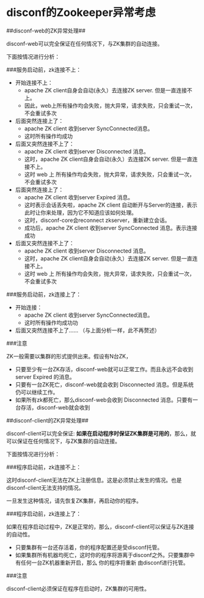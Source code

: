 disconf的Zookeeper异常考虑
==========

##disconf-web的ZK异常处理##

disconf-web可以完全保证在任何情况下，与ZK集群的自动连接。

下面按情况进行分析：

###服务启动前，zk连接不上：

- 开始连接不上：
    - apache ZK client自身会自动(永久）去连接ZK server. 但是一直连接不上。
    - 因此，web上所有操作均会失败，抛大异常，请求失败，只会重试一次，不会重试多次
- 后面突然连接上了：
    - apache ZK client 收到server SyncConnected消息。
    - 这时所有操作均成功
- 后面又突然连接不上了：
    - apache ZK client 收到server Disconnected 消息。 
    - 这时，apache ZK client自身会自动(永久）去连接ZK server. 但是一直连接不上。
    - 这时 web 上 所有操作均会失败，抛大异常，请求失败，只会重试一次，不会重试多次
- 后面突然连接上了：
    - apache ZK client 收到server Expired 消息。 
    - 这时表示会话丢失啦，apache ZK client 自动断开与Server的连接，表示此时让你来处理，因为它不知道应该如何处理。
    - 这时，disconf-core会reconnect zkserver，重新建立会话。
    - 成功后，apache ZK client 收到server SyncConnected 消息。表示连接成功
- 后面又突然连接不上了：
    - apache ZK client 收到server Disconnected 消息。 
    - 这时，apache ZK client自身会自动(永久）去连接ZK server. 但是一直连接不上。
    - 这时 web 上 所有操作均会失败，抛大异常，请求失败，只会重试一次，不会重试多次

###服务启动前，zk连接上了：

- 开始连接：
    - apache ZK client 收到server SyncConnected消息。
    - 这时所有操作均成功功
- 后面又突然连接不上了…… （与上面分析一样，此不再赘述）

###注意

ZK一般需要以集群的形式提供出来。假设有N台ZK，

- 只要至少有一台ZK存活，disconf-web就可以正常工作。而且永远不会收到 server Expired 的消息。
- 只要有一台ZK死亡，disconf-web就会收到 Disconnected 消息。但是系统仍可以继续工作。
- 如果所有zk都死亡，那么disconf-web会收到 Disconnected 消息。只要有一台存活，disconf-web就会收到 

##disconf-client的ZK异常处理##

disconf-client可以完全保证: **如果在启动程序时保证ZK集群是可用的**，那么，就可以保证在任何情况下，与ZK集群的自动连接。

下面按情况进行分析：

###程序启动前，zk连接不上：

这时disconf-client无法在ZK上注册信息。这是必须禁止发生的情况。也是disconf-client无法支持的情况。

一旦发生这种情况，请先恢复ZK集群，再启动你的程序。

###程序启动前，zk连接上了：

如果在程序启动过程中，ZK是正常的，那么，disconf-client可以保证与ZK连接的自动性。

- 只要集群有一台还存活着，你的程序配置还是受disconf托管。
- 如果集群所有机器均死亡，这时你的程序将游离于disconf之外。只要集群中有任何一台ZK机器重新开启，那么 你的程序将重新 由disconf进行托管。

###注意

disconf-client必须保证在程序在启动时，ZK集群的可用性。




